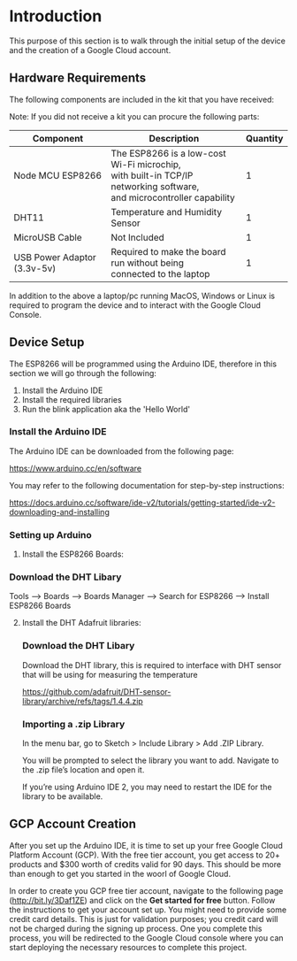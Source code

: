 # Introduction

This purpose of this section is to walk through the initial setup of the device and the creation of a Google Cloud account.

## Hardware Requirements

The following components are included in the kit that you have received:

Note: If you did not receive a kit you can procure the following parts:

| Component                   | Description                                                                                                                 | Quantity |
| --------------------------- | --------------------------------------------------------------------------------------------------------------------------- | -------- |
| Node MCU ESP8266            | The ESP8266 is a low-cost Wi-Fi microchip, <br>with built-in TCP/IP networking software, <br>and microcontroller capability | 1        |
| DHT11                       | Temperature and Humidity Sensor                                                                                             | 1        |
| MicroUSB Cable              | Not Included                                                                                                                | 1        |
| USB Power Adaptor (3.3v-5v) | Required to make the board run without being <br>connected to the laptop                                                    | 1        |

In addition to the above a laptop/pc running MacOS, Windows or Linux is required to program the device and to interact with the Google Cloud Console.

## Device Setup

The ESP8266 will be programmed using the Arduino IDE, therefore in this section we will go through the following:

1. Install the Arduino IDE
2. Install the required libraries
3. Run the blink application aka the 'Hello World'

### Install the Arduino IDE

The Arduino IDE can be downloaded from the following page:

https://www.arduino.cc/en/software

You may refer to the following documentation for step-by-step instructions:

https://docs.arduino.cc/software/ide-v2/tutorials/getting-started/ide-v2-downloading-and-installing

### Setting up Arduino

1. Install the ESP8266 Boards:

### Download the DHT Libary

Tools --> Boards --> Boards Manager --> Search for ESP8266 --> Install ESP8266 Boards

2. Install the DHT Adafruit libraries:

   ### Download the DHT Libary

   Download the DHT library, this is required to interface with DHT sensor that will be using for measuring the temperature

   https://github.com/adafruit/DHT-sensor-library/archive/refs/tags/1.4.4.zip

   ### Importing a .zip Library

   In the menu bar, go to Sketch > Include Library > Add .ZIP Library.

   You will be prompted to select the library you want to add. Navigate to the .zip file’s location and open it.

   If you’re using Arduino IDE 2, you may need to restart the IDE for the library to be available.

## GCP Account Creation

After you set up the Arduino IDE, it is time to set up your free Google Cloud Platform Account (GCP). With the free tier account, you get access to 20+ products and $300 worth of credits valid for 90 days. This should be more than enough to get you started in the woorl of Google Cloud.

In order to create you GCP free tier account, navigate to the following page (http://bit.ly/3Daf1ZE) and click on the **Get started for free** button. Follow the instructions to get your account set up. You might need to provide some credit card details. This is just for validation purposes; you credit card will not be charged during the signing up process. One you complete this process, you will be redirected to the Google Cloud console where you can start deploying the necessary resources to complete this project.


